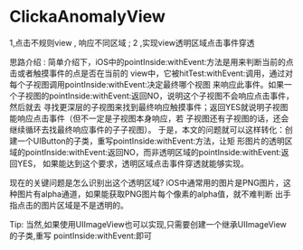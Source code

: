 # ClickaAnomalyView
1,点击不规则view , 响应不同区域 ; 2 ,实现view透明区域点击事件穿透

思路介绍 : 
    简单介绍下，iOS中的pointInside:withEvent:方法是用来判断当前的点击或者触摸事件的点是否在当前的
view中，它被hitTest:withEvent:调用，通过对每个子视图调用pointInside:withEvent:决定最终哪个视图
来响应此事件。如果一个子视图的pointInside:withEvent:返回NO，说明这个子视图不会响应点击事件，然后就去
寻找更深层的子视图来找到最终响应触摸事件；返回YES就说明子视图能响应点击事件（但不一定是子视图本身响应，若
子视图还有子视图的话，还会继续循环去找最终响应事件的子子视图）。
    于是，本文的问题就可以这样转化：创建一个UIButton的子类，重写pointInside:withEvent:方法，让矩
形图片的透明区域的pointInside:withEvent:返回NO，而非透明区域的pointInside:withEvent:返回YES，
如果能达到这个要求，透明区域点击事件穿透就能够实现。

现在的关键问题是怎么识别出这个透明区域? 
    iOS中通常用的图片是PNG图片，这种图片有alpha通道，如果能获取PNG图片每个像素的alpha值，就不难判断
出手指点击的图片区域是不是透明的。


Tip: 当然,如果使用UIImageView也可以实现,只需要创建一个继承UIImageView的子类,重写  pointInside:withEvent:即可  
